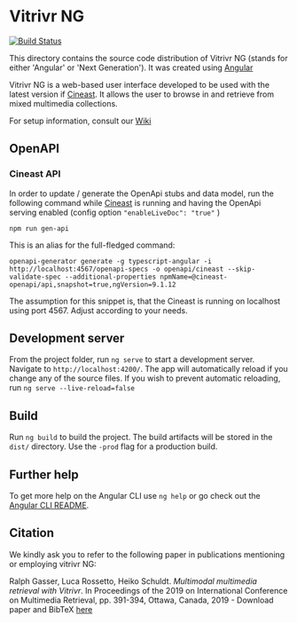 # Vitrivr NG

[![Build Status](https://travis-ci.org/vitrivr/vitrivr-ng.svg?branch=master)](https://travis-ci.org/vitrivr/vitrivr-ng)

This directory contains the source code distribution of Vitrivr NG (stands for either 'Angular' or 'Next Generation'). It was created using [Angular](https://angular.io/)

Vitrivr NG is a web-based user interface developed to be used with the latest version if [Cineast](https://github.com/vitrivr/cineast). It allows the user to browse in and retrieve from mixed multimedia collections.

For setup information, consult our [Wiki](https://github.com/vitrivr/vitrivr-ng/wiki)

## OpenAPI

### Cineast API

In order to update / generate the OpenApi stubs and data model, run the following command while [Cineast](https://github.com/vitrivr/cineast) is running and 
having the OpenApi serving enabled (config option `"enableLiveDoc": "true"` )

`npm run gen-api`

This is an alias for the full-fledged command:

`openapi-generator generate -g typescript-angular -i http://localhost:4567/openapi-specs -o openapi/cineast --skip-validate-spec --additional-properties npmName=@cineast-openapi/api,snapshot=true,ngVersion=9.1.12`

The assumption for this snippet is, that the Cineast is running on localhost using port 4567. Adjust according to your needs.


## Development server

From the project folder, run `ng serve` to start a development server. Navigate to `http://localhost:4200/`. The app will automatically reload if you change any of the source files.
If you wish to prevent automatic reloading, run `ng serve --live-reload=false`

## Build

Run `ng build` to build the project. The build artifacts will be stored in the `dist/` directory. Use the `-prod` flag for a production build.

## Further help

To get more help on the Angular CLI use `ng help` or go check out the [Angular CLI README](https://github.com/angular/angular-cli/blob/master/README.md).

## Citation

We kindly ask you to refer to the following paper in publications mentioning or employing vitrivr NG:

Ralph Gasser, Luca Rossetto, Heiko Schuldt. _Multimodal multimedia retrieval with Vitrivr_. In Proceedings of the 2019 on International Conference on Multimedia Retrieval, pp. 391-394, Ottawa, Canada, 2019 - Download paper and BibTeX [here](https://dl.acm.org/doi/abs/10.1145/3323873.3326921)
